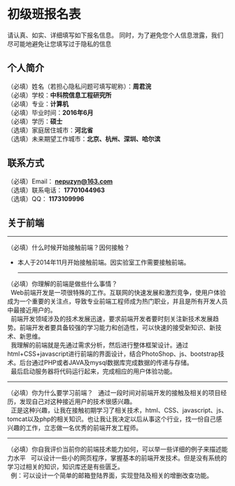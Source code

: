 # 初级班报名表

请认真、如实、详细填写如下报名信息。
同时，为了避免您个人信息泄露，我们尽可能地避免让您填写过于隐私的信息

## 个人简介

（必填）姓名（若担心隐私问题可填写昵称）：<strong>周君浣 </strong> <br/>
（必填）学校：<strong>中科院信息工程研究所 </strong><br/>
（必填）专业：<strong>计算机 </strong><br/>
（必填）毕业时间：<strong>2016年6月 </strong><br/>
（必填）学历：<strong>硕士 </strong><br/>
（选填）家庭居住城市：<strong>河北省 </strong><br/>
（选填）未来期望工作城市：<strong>北京、杭州、深圳、哈尔滨 </strong><br/>

## 联系方式

（必填）Email：<strong> nepuzyn@163.com </strong><br/>
（选填）联系电话：<strong> 17701044963 </strong><br/>
（选填）QQ：<strong> 1173109996 </strong><br/>

## 关于前端
<hr/>
（必填）什么时候开始接触前端？因何接触？<br/>
<ul>
<li>本人于2014年11月开始接触前端。因实验室工作需要接触前端。</li><hr/>
</ul>
（必填）你理解的前端是做些什么事情？<br/>
&nbsp;&nbsp;Web前端开发是一项很特殊的工作。互联网的快速发展和激烈竞争，使用户体验成为一个重要的关注点，导致专业前端工程师成为热门职业，并且是所有开发人员中最接近用户的。<br/>
&nbsp;&nbsp;前端开发领域涉及的技术发展迅速，要求前端开发者要时刻关注新技术发展趋势。前端开发者要具备较强的学习能力和创造性，可以快速的接受新知识、新技术、新思维。<br/>
&nbsp;&nbsp;我理解的前端就是先通过需求分析，然后进行整体框架设计。通过html+CSS+javascript进行前端的界面设计，结合PhotoShop、js、bootstrap技术。后台通过PHP或者JAVA及mysql数据库完成数据的传递与存储。<br/>
&nbsp;&nbsp;最后启动服务器将代码运行起来，完成相应的用户体验功能。<br/><hr/>
        
（必填）你为什么要学习前端？
&nbsp;&nbsp;通过一段时间对前端开发的接触及相关的项目经历，发现自己对这种接近用户的技术很感兴趣。<br/>
&nbsp;&nbsp;正是这种兴趣，让我在接触初期学习了相关技术，html、CSS、javascript、js、tomcat以及php的相关知识。也让我让我决定以后从事这个行业，找一份自己感兴趣的工作，立志做一名优秀的前端开发工程师。<br/><hr/>

（必填）你自我评价当前你的前端技术能力如何，可以举一些详细的例子来描述能力水平
&nbsp;&nbsp;可以设计一些小的网页程序，掌握基本的前端开发技术。但是没有系统的学习过相关的知识，知识库还是有些匮乏。<br/>
&nbsp;&nbsp;例：可以设计一个简单的邮箱登陆界面，实现登陆及相关的增删改查功能。<br/>

